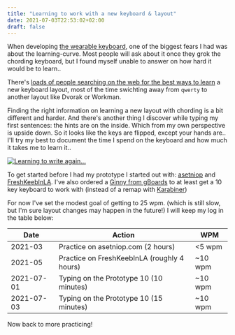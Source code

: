```yaml
---
title: "Learning to work with a new keyboard & layout"
date: 2021-07-03T22:53:02+02:00
draft: false
---
```


When developing [the wearable keyboard](https://jplattel.nl/post/2021-04-19-finalizing-hardware-for-a-wearable-keyboard/), one of the biggest fears I had was about the learning-curve. Most people will ask about it once they grok the chording keyboard, but I found myself unable to answer on how hard it would be to learn..

There's [loads of people searching on the web for the best ways to learn](https://news.ycombinator.com/item?id=17841832) a new keyboard layout, most of the time swichting away from `qwerty` to another layout like Dvorak or Workman. 

Finding the right information on learning a new layout with chording is a bit different and harder. And there's another thing I discover while typing my first sentences: the hints are on the inside. Which from my own perspective is upside down. So it looks like the keys are flipped, except your hands are.. I'll try my best to document the time I spend on the keyboard and how much it takes me to learn it.. 

[![Learning to write again...](https://images.jplattel.nl/2021/07/4e146ebb64d0dfb74c309a6434c6fb64.jpg)](http://hdl.handle.net/10934/RM0001.COLLECT.627013)

To get started before I had my prototype I started out with: [asetniop](http://www.asetniop.com/) and [FreshKeebInLA](https://github.com/Kyrremann/FreshKeebInLA). I've also ordered a [Ginny from gBoards](https://www.gboards.ca/product/ginni) to at least get a 10 key keyboard to work with (instead of a remap with [Karabiner](https://karabiner-elements.pqrs.org/))

For now I've set the modest goal of getting to 25 wpm. (which is still slow, but I'm sure layout changes may happen in the future!) I will keep my log in the table below:

|Date|Action|WPM|
|---|---|---|
|2021-03|Practice on asetniop.com (2 hours)|<5 wpm|
|2021-05|Practice on FreshKeebInLA (roughly 4 hours)|~10 wpm|
|2021-07-01|Typing on the Prototype 10 (10 minutes)|~10 wpm|
|2021-07-03|Typing on the Prototype 10 (15 minutes)|~10 wpm|

Now back to more practicing! 